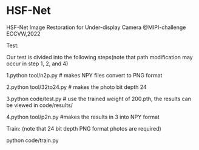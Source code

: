 # HSF-Net
HSF-Net Image Restoration for Under-display Camera @MIPI-challenge ECCVW,2022

Test:

Our test is divided into the following steps(note that path modification may occur in step 1, 2, and 4)

1.python tool/n2p.py # makes NPY files convert to PNG format

2.python tool/32to24.py # makes the photo bit depth 24

3.python code/test.py # use the trained weight of 200.pth, the results can be viewed in code/results/

4.python tool/p2n.py #makes the results in 3 into NPY format


Train: (note that 24 bit depth PNG format photos are required)


python code/train.py
